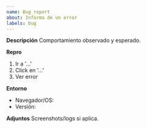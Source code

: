 ```yaml
---
name: Bug report
about: Informa de un error
labels: bug
---
```


**Descripción**
Comportamiento observado y esperado.

**Repro**
1. Ir a '...'
2. Click en '...'
3. Ver error

**Entorno**
- Navegador/OS:
- Versión:

**Adjuntos**
Screenshots/logs si aplica.
